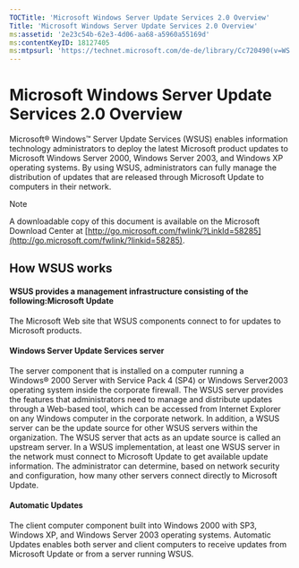 ```yaml
---
TOCTitle: 'Microsoft Windows Server Update Services 2.0 Overview'
Title: 'Microsoft Windows Server Update Services 2.0 Overview'
ms:assetid: '2e23c54b-62e3-4d06-aa68-a5960a55169d'
ms:contentKeyID: 18127405
ms:mtpsurl: 'https://technet.microsoft.com/de-de/library/Cc720490(v=WS.10)'
---
```


Microsoft Windows Server Update Services 2.0 Overview
=====================================================

Microsoft® Windows™ Server Update Services (WSUS) enables information technology administrators to deploy the latest Microsoft product updates to Microsoft Windows Server 2000, Windows Server 2003, and Windows XP operating systems. By using WSUS, administrators can fully manage the distribution of updates that are released through Microsoft Update to computers in their network.

> [!NOTE]
> A downloadable copy of this document is available on the Microsoft Download Center at [http://go.microsoft.com/fwlink/?LinkId=58285](http://go.microsoft.com/fwlink/?linkid=58285). 

How WSUS works
--------------

#### WSUS provides a management infrastructure consisting of the following:Microsoft Update

The Microsoft Web site that WSUS components connect to for updates to Microsoft products.

#### Windows Server Update Services server

The server component that is installed on a computer running a Windows® 2000 Server with Service Pack 4 (SP4) or Windows Server2003 operating system inside the corporate firewall. The WSUS server provides the features that administrators need to manage and distribute updates through a Web-based tool, which can be accessed from Internet Explorer on any Windows computer in the corporate network. In addition, a WSUS server can be the update source for other WSUS servers within the organization. The WSUS server that acts as an update source is called an upstream server. In a WSUS implementation, at least one WSUS server in the network must connect to Microsoft Update to get available update information. The administrator can determine, based on network security and configuration, how many other servers connect directly to Microsoft Update.

#### Automatic Updates

The client computer component built into Windows 2000 with SP3, Windows XP, and Windows Server 2003 operating systems. Automatic Updates enables both server and client computers to receive updates from Microsoft Update or from a server running WSUS.
